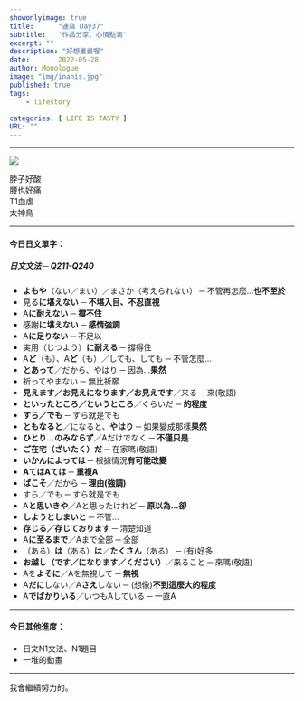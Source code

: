 ```yaml
---
showonlyimage: true
title:      "速寫 Day37"
subtitle:   '作品分享、心情點滴'
excerpt: ""
description: "好想畫畫喔"
date:       2022-05-28
author: Monologue    
image: "img/inanis.jpg"
published: true 
tags:
    - lifestory

categories: [ LIFE IS TASTY ]
URL: ""
---
```

***

![](/blog/sketch/d37-1.jpg)

脖子好酸  
腰也好痛  
T1血虐  
太神鳥
  

***
#### 今日日文單字：  
##### 日文文法 ─ Q211-Q240
* **よもや**（ない／まい）／まさか（考えられない） ─ 不管再怎麼...**也不至於**
* 見る**に堪えない** ─ **不堪入目、不忍直視**
* A**に耐えない** ─ **撐不住**
* 感謝**に堪えない** ─ **感情強調**
* A**に足りない** ─ 不足以
* 実用（じつよう）**に耐える** ─ 撐得住
* A**ど**（も）、A**ど**（も）／しても、しても ─ 不管怎麼...
* **とあって**／だから、やはり ─ 因為...**果然**
* 祈ってやまない ─ 無比祈願
* **見えます／お見えになります／お見えです**／来る ─ 來(敬語)
* **といったところ／というところ**／ぐらいだ ─ **的程度**
* **すら／でも** ─ すら就是でも
* **ともなると**／になると、**やはり** ─ 如果變成那樣**果然**
* **ひとり...のみならず**／Aだけでなく ─ **不僅只是**
* **ご在宅（ざいたく）だ** ─ 在家嗎(敬語)
* **いかんによっては** ─ 根據情況**有可能改變**
* **AてはAては** ─ **重複A**
* **ばこそ**／だから ─ **理由(強調)**
* すら／でも ─ すら就是でも
* A**と思いきや**／Aと思ったけれど ─ **原以為...卻**
* **しようとしまいと** ─ 不管...
* **存じる／存じております** ─ 清楚知道
* A**に至るまで**／Aまで全部 ─ 全部
* （ある）**は**（ある）**は**／**たくさん**（ある） ─ (有)好多
* **お越し（です／になります／ください）**／来ること ─ 來嗎(敬語)
* Aを**よそに**／Aを無視して ─ **無視**
* A**だに**しない／A**さえ**しない ─ (想像)**不到這麼大的程度**
* A**でばかりいる**／いつもAしている ─ 一直A

***

#### 今日其他進度：  
* 日文N1文法、N1題目  
* 一堆的動畫  
  
***

我會繼續努力的。
<!--more-->
